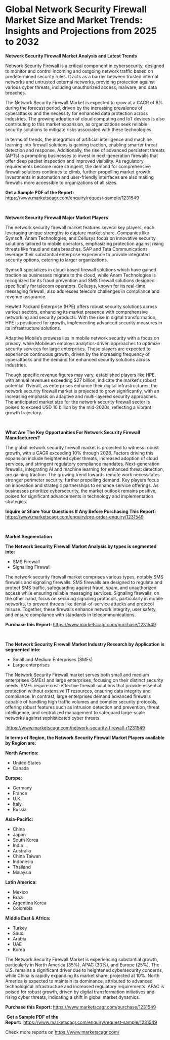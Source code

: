 <p><h1>Global Network Security Firewall Market Size and Market Trends: Insights and Projections from 2025 to 2032</h1></p><p><strong>Network Security Firewall Market Analysis and Latest Trends</strong></p>
<p><p>Network Security Firewall is a critical component in cybersecurity, designed to monitor and control incoming and outgoing network traffic based on predetermined security rules. It acts as a barrier between trusted internal networks and untrusted external networks, providing protection against various cyber threats, including unauthorized access, malware, and data breaches.</p><p>The Network Security Firewall Market is expected to grow at a CAGR of 8% during the forecast period, driven by the increasing prevalence of cyberattacks and the necessity for enhanced data protection across industries. The growing adoption of cloud computing and IoT devices is also contributing to this market expansion, as organizations seek reliable security solutions to mitigate risks associated with these technologies.</p><p>In terms of trends, the integration of artificial intelligence and machine learning into firewall solutions is gaining traction, enabling smarter threat detection and response. Additionally, the rise of advanced persistent threats (APTs) is prompting businesses to invest in next-generation firewalls that offer deep packet inspection and improved visibility. As regulatory requirements become more stringent, the demand for comprehensive firewall solutions continues to climb, further propelling market growth. Investments in automation and user-friendly interfaces are also making firewalls more accessible to organizations of all sizes.</p></p>
<p><strong>Get a Sample PDF of the Report:&nbsp;</strong> <a href="https://www.marketscagr.com/enquiry/request-sample/1231549?utm_campaign=2295&utm_medium=2&utm_source=Github&utm_content=ia&utm_term=15022025&utm_id=network-security-firewall">https://www.marketscagr.com/enquiry/request-sample/1231549</a></p>
<p>&nbsp;</p>
<p><strong>Network Security Firewall Major Market Players</strong></p>
<p><p>The network security firewall market features several key players, each leveraging unique strengths to capture market share. Companies like Symsoft, Anam Technologies, and Cellusys focus on innovative security solutions tailored to mobile operators, emphasizing protection against rising threats like fraud and data breaches. SAP and Tata Communications leverage their substantial enterprise experience to provide integrated security options, catering to larger organizations.</p><p>Symsoft specializes in cloud-based firewall solutions which have gained traction as businesses migrate to the cloud, while Anam Technologies is recognized for its fraud prevention and SMS firewall solutions designed specifically for telecom operators. Cellusys, known for its real-time messaging firewall, also addresses telecom challenges in compliance and revenue assurance.</p><p>Hewlett Packard Enterprise (HPE) offers robust security solutions across various sectors, enhancing its market presence with comprehensive networking and security products. With the rise in digital transformation, HPE is positioned for growth, implementing advanced security measures in its infrastructure solutions.</p><p>Adaptive Mobile’s prowess lies in mobile network security with a focus on privacy, while Mobileum employs analytics-driven approaches to optimize security services for large enterprises. These players are expected to experience continuous growth, driven by the increasing frequency of cyberattacks and the demand for enhanced security solutions across industries.</p><p>Though specific revenue figures may vary, established players like HPE, with annual revenues exceeding $27 billion, indicate the market's robust potential. Overall, as enterprises enhance their digital infrastructures, the network security firewall market is projected to grow significantly, with an increasing emphasis on adaptive and multi-layered security approaches. The anticipated market size for the network security firewall sector is poised to exceed USD 10 billion by the mid-2020s, reflecting a vibrant growth trajectory.</p></p>
<p>&nbsp;</p>
<p><strong>What Are The Key Opportunities For Network Security Firewall Manufacturers?</strong></p>
<p><p>The global network security firewall market is projected to witness robust growth, with a CAGR exceeding 10% through 2028. Factors driving this expansion include heightened cyber threats, increased adoption of cloud services, and stringent regulatory compliance mandates. Next-generation firewalls, integrating AI and machine learning for enhanced threat detection, are gaining traction. The growing trend towards remote work necessitates stronger perimeter security, further propelling demand. Key players focus on innovation and strategic partnerships to enhance service offerings. As businesses prioritize cybersecurity, the market outlook remains positive, poised for significant advancements in technology and implementation strategies.</p></p>
<p><strong>Inquire or Share Your Questions If Any Before Purchasing This Report:</strong> <a href="https://www.marketscagr.com/enquiry/pre-order-enquiry/1231549?utm_campaign=2295&utm_medium=2&utm_source=Github&utm_content=ia&utm_term=15022025&utm_id=network-security-firewall">https://www.marketscagr.com/enquiry/pre-order-enquiry/1231549</a></p>
<p>&nbsp;</p>
<p><strong>Market Segmentation</strong></p>
<p><strong>The Network Security Firewall Market Analysis by types is segmented into:</strong></p>
<p><ul><li>SMS Firewall</li><li>Signalling Firewall</li></ul></p>
<p><p>The network security firewall market comprises various types, notably SMS firewalls and signaling firewalls. SMS firewalls are designed to regulate and protect SMS traffic, safeguarding against fraud, spam, and unauthorized access while ensuring reliable messaging services. Signaling firewalls, on the other hand, focus on securing signaling protocols, particularly in mobile networks, to prevent threats like denial-of-service attacks and protocol misuse. Together, these firewalls enhance network integrity, user safety, and ensure compliance with standards in telecommunications.</p></p>
<p><strong>Purchase this Report:&nbsp;</strong><a href="https://www.marketscagr.com/purchase/1231549?utm_campaign=2295&utm_medium=2&utm_source=Github&utm_content=ia&utm_term=15022025&utm_id=network-security-firewall">https://www.marketscagr.com/purchase/1231549</a></p>
<p>&nbsp;</p>
<p><strong>The Network Security Firewall Market Industry Research by Application is segmented into:</strong></p>
<p><ul><li>Small and Medium Enterprises (SMEs)</li><li>Large enterprises</li></ul></p>
<p><p>The Network Security Firewall market serves both small and medium enterprises (SMEs) and large enterprises, focusing on their distinct security needs. SMEs require cost-effective firewall solutions that provide essential protection without extensive IT resources, ensuring data integrity and compliance. In contrast, large enterprises demand advanced firewalls capable of handling high traffic volumes and complex security protocols, offering robust features such as intrusion detection and prevention, threat intelligence, and centralized management to safeguard large-scale networks against sophisticated cyber threats.</p></p>
<p><a href="https://www.marketscagr.com/network-security-firewall-r1231549?utm_campaign=2295&utm_medium=2&utm_source=Github&utm_content=ia&utm_term=15022025&utm_id=network-security-firewall">&nbsp;https://www.marketscagr.com/network-security-firewall-r1231549</a></p>
<p><strong>In terms of Region, the Network Security Firewall Market Players available by Region are:</strong></p>
<p>
    <p> <strong> North America: </strong>
        <ul>
            <li>United States</li>
            <li>Canada</li>
        </ul>
        </p> 
    <p> <strong> Europe: </strong>
        <ul>
            <li>Germany</li>
            <li>France</li>
            <li>U.K.</li>
            <li>Italy</li>
            <li>Russia</li>
        </ul>
        </p> 
    <p> <strong> Asia-Pacific: </strong>
        <ul>
            <li>China</li>
            <li>Japan</li>
            <li>South Korea</li>
            <li>India</li>
            <li>Australia</li>
            <li>China Taiwan</li>
            <li>Indonesia</li>
            <li>Thailand</li>
            <li>Malaysia</li>
        </ul>
        </p> 
    <p> <strong> Latin America: </strong>
        <ul>
            <li>Mexico</li>
            <li>Brazil</li>
            <li>Argentina Korea</li>
            <li>Colombia</li>
        </ul>
        </p> 
    <p> <strong> Middle East & Africa: </strong>
        <ul>
            <li>Turkey</li>
            <li>Saudi</li>
            <li>Arabia</li>
            <li>UAE</li>
            <li>Korea</li>
        </ul>
    </p>
    </p>
<p><p>The Network Security Firewall Market is experiencing substantial growth, particularly in North America (35%), APAC (30%), and Europe (25%). The U.S. remains a significant driver due to heightened cybersecurity concerns, while China is rapidly expanding its market share, projected at 10%. North America is expected to maintain its dominance, attributed to advanced technological infrastructure and increased regulatory requirements. APAC is poised for robust growth, driven by digital transformation initiatives and rising cyber threats, indicating a shift in global market dynamics.</p></p>
<p><strong>Purchase this Report: </strong><a href="https://www.marketscagr.com/purchase/1231549?utm_campaign=2295&utm_medium=2&utm_source=Github&utm_content=ia&utm_term=15022025&utm_id=network-security-firewall">https://www.marketscagr.com/purchase/1231549</a></p>
<p>&nbsp;<strong>Get a Sample PDF of the Report:&nbsp;&nbsp;</strong><a href="https://www.marketscagr.com/enquiry/request-sample/1231549?utm_campaign=2295&utm_medium=2&utm_source=Github&utm_content=ia&utm_term=15022025&utm_id=network-security-firewall">https://www.marketscagr.com/enquiry/request-sample/1231549</a></p>
<p><strong></strong></p>
<p>Check more reports on <a href="https://www.marketscagr.com/?utm_campaign=2295&utm_medium=2&utm_source=Github&utm_content=ia&utm_term=15022025&utm_id=network-security-firewall">https://www.marketscagr.com/</a></p>